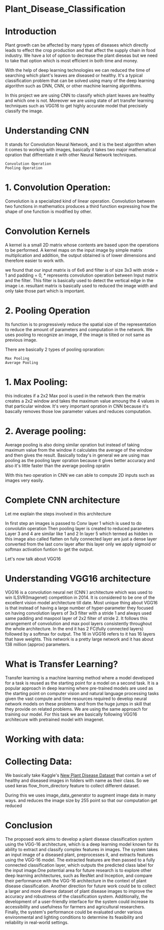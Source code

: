 # Plant_Disease_Classification
# Introduction

Plant growth can be affected by many types of diseases which directly leads to effect the crop production and that affect the supply chain in food industry. We have a lot of option to decrease the plant dieseas but we need to take that option which is most efficient in both time and money.

With the help of deep learning technologies we can reduced the time of searching which plant's leaves are diseased or healthy. It's a typical classification problem that can be solved using many of the deep learning algorithm such as DNN, CNN, or other machine learning algorithms.

In this project we are using CNN to classify which plant leaves are healthy and which one is not. Moreover we are using state of art transfer learning techniques such as VGG16 to get highly accurate model that precisiely classify the image.

# Understanding CNN

It stands for Convolution Neural Network, and it is the best algorithm when it comes to working with images, basically it takes two major mathematical opration that diffrentiate it with other Neural Network techniques.

    Convolution Operation
    Pooling Operation

# 1. Convolution Operation:
       
Convolution is a specialized kind of linear operation. Convolution between two functions in mathematics produces a third function expressing how the shape of one function is modified by other.
        
# Convolution Kernels
A kernel is a small 2D matrix whose contents are based upon the operations to be performed. A kernel maps on the input image by simple matrix multiplication and addition, the output obtained is of lower dimensions and therefore easier to work with.

we found that our input matrix is of 6x6 and filter is of size 3x3 with stride = 1 and padding = 0, * represents convolution operation between Input matrix and the filter. This filter is basically used to detect the vertical edge in the image i.e. resultant matrix is basically used to reduced the image width and only take those part which is important.

# 2. Pooling Operation

Its function is to progressively reduce the spatial size of the representation to reduce the amount of parameters and computation in the network. We uses pooling to recognize an image, if the image is tilted or not same as previous image.

There are basically 2 types of pooling opraration:

    Max Pooling
    Average Pooling

# 1. Max Pooling:

this indicates if a 2x2 Max pool is used in the network then the matrix creates a 2x2 window and takes the maximum value amoung the 4 values in that particular window. It's very important opration in CNN because it's bascally removes those low parameter values and reduces computation.

# 2. Average pooling: 

Average pooling is also doing similar opration but instead of taking maximum value from the window it calculates the average of the window and then gives the result. Basically today's in general we are using max pooling as the pooling layer opration because it gives better accuracy and also it's little faster than the average pooling opratin

With this two operation in CNN we can able to compute 2D inputs such as images very easily.
# Complete CNN architecture
Let me explain the steps involved in this architecture

   In first step an images is passed to Conv layer 1 which is used to do convolutin operation
   Then pooling layer is created to reduced parameters
   Layer 3 and 4 are similar like 1 and 2
   In layer 5 which termed as hidden in this image also called flatten on fully connected layer are just a dense layer converted from the last conv layer after this layer only we apply sigmoid or softmax activation funtion to get the output.

Let's now talk about VGG16 
# Understanding VGG16 architecture

VGG16 is a convolution neural net (CNN ) architecture which was used to win ILSVR(Imagenet) competition in 2014. It is considered to be one of the excellent vision model architecture till date. Most unique thing about VGG16 is that instead of having a large number of hyper-parameter they focused on having convolution layers of 3x3 filter with a stride 1 and always used same padding and maxpool layer of 2x2 filter of stride 2. It follows this arrangement of convolution and max pool layers consistently throughout the whole architecture. In the end it has 2 FC(fully connected layers) followed by a softmax for output. The 16 in VGG16 refers to it has 16 layers that have weights. This network is a pretty large network and it has about 138 million (approx) parameters.

# What is Transfer Learning?

Transfer learning is a machine learning method where a model developed for a task is reused as the starting point for a model on a second task. It is a popular approach in deep learning where pre-trained models are used as the starting point on computer vision and natural language processing tasks given the vast compute and time resources required to develop neural network models on these problems and from the huge jumps in skill that they provide on related problems. We are using the same approach for training our model. For this task we are basically following VGG16 architecure with pretrained model with imagenet.

# Working with data:

# Collecting Data: 
We basically take Kaggle's [New Plant Disease Dataset](https://www.kaggle.com/datasets/vipoooool/new-plant-diseases-dataset) that contain a set of healthy and diseased images in folders with name as their class. So we used keras flow_from_directory feature to collect different dataset.

During this we uses image_data_generator to augment image data in many ways. and reduces the image size by 255 point so that our computation get reduced

# Conclusion
 
 The proposed work aims to develop a plant disease classification system using the VGG-16 architecture, which is a deep learning model known for its ability to extract and classify complex features in images. The system takes an input image of a diseased plant, preprocesses it, and extracts features using the VGG-16 model. The extracted features are then passed to a fully connected classification layer, which outputs the predicted class label for the input image.One potential area for future research is to explore other deep learning architectures, such as ResNet and Inception, and compare their performance with the VGG-16 architecture in the context of plant disease classification. Another direction for future work could be to collect a larger and more diverse dataset of plant disease images to improve the accuracy and robustness of the classification system. Additionally, the development of a user-friendly interface for the system could increase its accessibility and usefulness for farmers and agricultural researchers. Finally, the system's performance could be evaluated under various environmental and lighting conditions to determine its feasibility and reliability in real-world settings.
